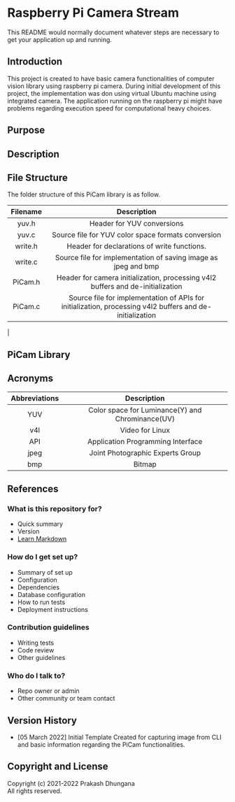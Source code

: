 # Raspberry Pi Camera Stream

This README would normally document whatever steps are necessary to get your application up and running.

## Introduction 

This project is created to have basic camera functionalities of computer vision library using raspberry pi camera. During initial development of this project,
 the implementation was don using virtual Ubuntu machine using integrated camera. The application running on the raspberry pi might have problems regarding execution speed for computational heavy choices. 


## Purpose





## Description




## File Structure

The folder structure of this PiCam library is as follow.

|   Filename    |   Description             |
|:-------------:|:-------------------------:|
|   yuv.h       |   Header for YUV conversions  |
|   yuv.c       |   Source file for YUV color space formats conversion |
|   write.h     |   Header for declarations of write functions.
|   write.c     |   Source file for implementation of saving image as jpeg and bmp  |
|   PiCam.h     |   Header for camera initialization, processing v4l2 buffers and de-initialization   |
|   PiCam.c     |   Source file for implementation of APIs for initialization, processing v4l2 buffers and de-initialization |
|

## PiCam Library



## Acronyms

|   Abbreviations   |   Description     |
|:-----------------:|:-----------------:|
|   YUV  |  Color space for Luminance(Y) and Chrominance(UV)  |
|   v4l  |  Video for Linux |
|   API  |  Application Programming Interface   |
|   jpeg |  Joint Photographic Experts Group    |
|   bmp  |  Bitmap  |




## References


### What is this repository for? ###

* Quick summary
* Version
* [Learn Markdown](https://bitbucket.org/tutorials/markdowndemo)

### How do I get set up? ###

* Summary of set up
* Configuration
* Dependencies
* Database configuration
* How to run tests
* Deployment instructions

### Contribution guidelines ###

* Writing tests
* Code review
* Other guidelines

### Who do I talk to? ###

* Repo owner or admin
* Other community or team contact

## Version History

+ [05 March 2022] Initial Template Created for capturing image from CLI and basic information regarding the PiCam functionalities.


## Copyright and License

Copyright (c) 2021-2022 Prakash Dhungana   
All rights reserved.